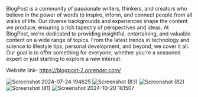 BlogPost is a community of passionate writers, thinkers, and creators who believe in the power of words to inspire, inform, and connect people from all walks of life. 
Our diverse backgrounds and experiences shape the content we produce, ensuring a rich tapestry of perspectives and ideas.
At BlogPost, we're dedicated to providing insightful, entertaining, and valuable content on a wide range of topics.
From the latest trends in technology and science to lifestyle tips, personal development, and beyond, we cover it all. Our goal is to offer something for everyone, whether you're a seasoned expert or just starting to explore a new interest.

Website link- https://blogpost-2.onrender.com/

![Screenshot 2024-07-24 194625](https://github.com/user-attachments/assets/708faf20-ffa1-4403-9a07-48cdfa2fc465)
![Screenshot (83)](https://github.com/user-attachments/assets/b278c4b6-9ac0-447b-9a58-c64c23903071)
![Screenshot (82)](https://github.com/user-attachments/assets/0a3f4192-bd77-4d21-8752-556990580522)
![Screenshot (81)](https://github.com/user-attachments/assets/346b5fdf-60b1-4bc7-bcf2-d27305d633c8)
![Screenshot 2024-10-20 181507](https://github.com/user-attachments/assets/ac77bf4a-d1b9-4255-a4c3-cd573dcc523c)
